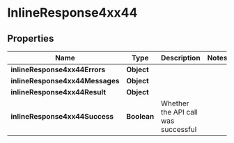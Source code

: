 # InlineResponse4xx44

## Properties
Name | Type | Description | Notes
------------ | ------------- | ------------- | -------------
**inlineResponse4xx44Errors** | **Object** |  | 
**inlineResponse4xx44Messages** | **Object** |  | 
**inlineResponse4xx44Result** | **Object** |  | 
**inlineResponse4xx44Success** | **Boolean** | Whether the API call was successful | 
